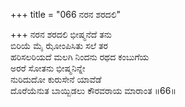 +++
title = "066 ನರನ ಶರದಲಿ"

+++
ನರನ ಶರದಲಿ ಭೀಷ್ಮನೆದೆ ತನು   
ಬಿರಿಯೆ ಮೈ ಝೋಂಪಿಸಿತು ಸಲೆ ತರ  
ಹರಿಸಲರಿಯದೆ ಮಲಗಿ ನಿಂದನು ರಥದ ಕಂಬುಗೆಯ  
ಅರರೆ ಸೋತನು ಭೀಷ್ಮನಿನ್ನೇ  
ನುರಿದುದೋ ಕುರುಸೇನೆ ಯಾವೆಡೆ  
ದೊರೆಯೆನುತ ಬಾಯ್ಬಿಡಲು ಕೌರವರಾಯ ಮಾರಾಂತ       ॥66॥